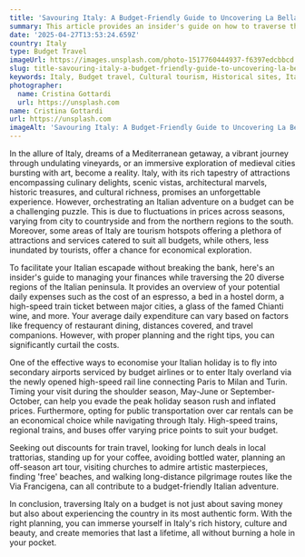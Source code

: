 ```yaml
---
title: 'Savouring Italy: A Budget-Friendly Guide to Uncovering La Bella Vita'
summary: This article provides an insider's guide on how to traverse the diverse regions of Italy on a budget, without compromising on the rich cultural and historical experiences.
date: '2025-04-27T13:53:24.659Z'
country: Italy
type: Budget Travel
imageUrl: https://images.unsplash.com/photo-1517760444937-f6397edcbbcd
slug: title-savouring-italy-a-budget-friendly-guide-to-uncovering-la-bella-vita
keywords: Italy, Budget travel, Cultural tourism, Historical sites, Italian cuisine, Rome, Venice, Florence, Tuscany, Amalfi coast, Sicily, Destinations, Places to visit, Travel guide, Vacation spots
photographer:
  name: Cristina Gottardi
  url: https://unsplash.com
name: Cristina Gottardi
url: https://unsplash.com
imageAlt: 'Savouring Italy: A Budget-Friendly Guide to Uncovering La Bella Vita - Budget Travel Guide | Photo by Cristina Gottardi'
---
```


In the allure of Italy, dreams of a Mediterranean getaway, a vibrant journey through undulating vineyards, or an immersive exploration of medieval cities bursting with art, become a reality. Italy, with its rich tapestry of attractions encompassing culinary delights, scenic vistas, architectural marvels, historic treasures, and cultural richness, promises an unforgettable experience. However, orchestrating an Italian adventure on a budget can be a challenging puzzle. This is due to fluctuations in prices across seasons, varying from city to countryside and from the northern regions to the south. Moreover, some areas of Italy are tourism hotspots offering a plethora of attractions and services catered to suit all budgets, while others, less inundated by tourists, offer a chance for economical exploration.

To facilitate your Italian escapade without breaking the bank, here's an insider's guide to managing your finances while traversing the 20 diverse regions of the Italian peninsula. It provides an overview of your potential daily expenses such as the cost of an espresso, a bed in a hostel dorm, a high-speed train ticket between major cities, a glass of the famed Chianti wine, and more. Your average daily expenditure can vary based on factors like frequency of restaurant dining, distances covered, and travel companions. However, with proper planning and the right tips, you can significantly curtail the costs.

One of the effective ways to economise your Italian holiday is to fly into secondary airports serviced by budget airlines or to enter Italy overland via the newly opened high-speed rail line connecting Paris to Milan and Turin. Timing your visit during the shoulder season, May-June or September-October, can help you evade the peak holiday season rush and inflated prices. Furthermore, opting for public transportation over car rentals can be an economical choice while navigating through Italy. High-speed trains, regional trains, and buses offer varying price points to suit your budget.

Seeking out discounts for train travel, looking for lunch deals in local trattorias, standing up for your coffee, avoiding bottled water, planning an off-season art tour, visiting churches to admire artistic masterpieces, finding 'free' beaches, and walking long-distance pilgrimage routes like the Via Francigena, can all contribute to a budget-friendly Italian adventure.

In conclusion, traversing Italy on a budget is not just about saving money but also about experiencing the country in its most authentic form. With the right planning, you can immerse yourself in Italy's rich history, culture and beauty, and create memories that last a lifetime, all without burning a hole in your pocket.